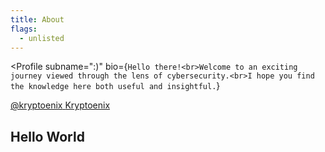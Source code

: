 ```yaml
---
title: About
flags:
  - unlisted
---
```


<script lang="ts">
  import Profile from '$lib/components/extra/profile.svelte'
</script>

<Profile
  subname=":)"
  bio={`Hello there!<br>Welcome to an exciting journey viewed through the lens of cybersecurity.<br>I hope you find the knowledge here both useful and insightful.`}
>

<div class="flex flex-col md:flex-row gap-4 mt-4">
<a href="https://x.com/kryptoenix" rel="noopener external" target="_blank" class="group flex-1 relative overflow-hidden btn btn-block normal-case border-none no-underline bg-black hover:bg-[#333333]">
  <span class="i-simple-icons-x absolute w-16 h-16 left-10 opacity-20 fill-white transform-gpu transition-transform ease-in-out duration-500 group-hover:scale-125" />
  <span class="z-10 !text-white">@kryptoenix</span>
</a>
<a href="https://discord.com/users/400270681713147915" rel="noopener external" target="_blank" class="group flex-1 relative overflow-hidden btn btn-block normal-case border-none no-underline bg-[#5865f2] hover:bg-[#7983f5]">
  <span class="i-simple-icons-discord absolute w-16 h-16 right-10 opacity-20 fill-white transform-gpu transition-transform ease-in-out duration-500 group-hover:scale-125" />
  <span class="z-10 !text-white">Kryptoenix</span>
</a>
</div>
</Profile>

## Hello World
